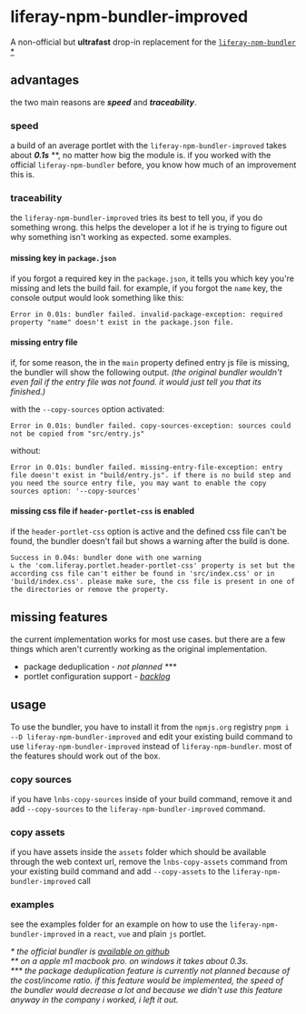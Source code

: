 # liferay-npm-bundler-improved
A non-official but __ultrafast__ drop-in replacement for the
[`liferay-npm-bundler` *](https://www.npmjs.com/package/liferay-npm-bundler)

## advantages
the two main reasons are _**speed**_ and _**traceability**_.

### speed
a build of an average portlet with the `liferay-npm-bundler-improved` takes about **_0.1s_** **, no matter how big the 
module is. if you worked with the official `liferay-npm-bundler` before, you know how much of an improvement this is.

### traceability
the `liferay-npm-bundler-improved` tries its best to tell you, if you do something wrong. this helps the developer a 
lot if he is trying to figure out why something isn't working as expected. some examples.

#### missing key in `package.json`
if you forgot a required key in the `package.json`, it tells you which key you're missing and lets the build fail. 
for example, if you forgot the `name` key, the console output would look something like this:

```
Error in 0.01s: bundler failed. invalid-package-exception: required property "name" doesn't exist in the package.json file.
```

#### missing entry file
if, for some reason, the in the `main` property defined entry js file is missing, the bundler will show the following 
output. _(the original bundler wouldn't even fail if the entry file was not found. it would just tell you that its 
finished.)_

with the `--copy-sources` option activated:
```
Error in 0.01s: bundler failed. copy-sources-exception: sources could not be copied from "src/entry.js"
```

without:
```
Error in 0.01s: bundler failed. missing-entry-file-exception: entry file doesn't exist in "build/entry.js". if there is no build step and you need the source entry file, you may want to enable the copy sources option: '--copy-sources'
```

#### missing css file if `header-portlet-css` is enabled
if the `header-portlet-css` option is active and the defined css file can't be found, the bundler doesn't fail but shows 
a warning after the build is done.

```
Success in 0.04s: bundler done with one warning
↳ the 'com.liferay.portlet.header-portlet-css' property is set but the according css file can't either be found in 'src/index.css' or in 'build/index.css'. please make sure, the css file is present in one of the directories or remove the property.
```

## missing features
the current implementation works for most use cases. but there are a few things which aren't currently working as the 
original implementation.

- package deduplication - _not planned ***_
- portlet configuration support - _[backlog](https://github.com/jwanner83/liferay-npm-bundler-improved/issues/8)_

## usage
To use the bundler, you have to install it from the `npmjs.org` registry  `pnpm i --D liferay-npm-bundler-improved` 
and edit your existing build command to use `liferay-npm-bundler-improved` instead of `liferay-npm-bundler`. most of the 
features should work out of the box. 

### copy sources
if you have `lnbs-copy-sources` inside of your build command, remove it and add `--copy-sources` to the 
`liferay-npm-bundler-improved` command.

### copy assets
if you have assets inside the `assets` folder which should be available through the web context url, remove the 
`lnbs-copy-assets` command from your existing build command and add `--copy-assets` to the 
`liferay-npm-bundler-improved` call

### examples
see the examples folder for an example on how to use the `liferay-npm-bundler-improved` in a `react`, `vue` and plain `js` 
portlet.


_* the official bundler is 
[available on github](https://github.com/liferay/liferay-frontend-projects/tree/master/projects/js-toolkit/packages/npm-bundler)_
<br>
_** on a apple m1 macbook pro. on windows it takes about 0.3s._<br>
_*** the package deduplication feature is currently not planned because of the cost/income ratio. if this feature would be 
implemented, the speed of the bundler would decrease a lot and because we didn't use this feature anyway in the company 
i worked, i left it out._
